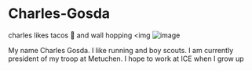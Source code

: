 # Charles-Gosda
charles likes tacos 🌮 and wall hopping
<img 
![image](https://github.com/user-attachments/assets/e3397e4b-d45b-44bd-b354-36fb0d0fb2b4)
<p>My name Charles Gosda.  I like running and boy scouts.  I am currently president of my troop at Metuchen.  I hope to work at ICE when I grow up</p>
<img
![image](https://github.com/user-attachments/assets/8fc66722-7cfa-413a-b8a9-32d581d6bb05)
<img
![image](https://github.com/user-attachments/assets/91ad0268-2be3-4dc1-aee5-3f973a45bb44)

